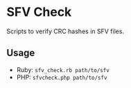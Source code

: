 SFV Check
=========

Scripts to verify CRC hashes in SFV files.

Usage
-----

* Ruby: `sfv_check.rb path/to/sfv`
* PHP: `sfvcheck.php path/to/sfv`
